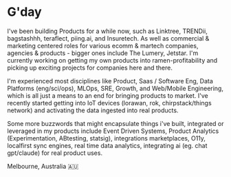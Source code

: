 # G'day

I've been building Products for a while now, such as Linktree, TRENDii, bagstashhh, teraflect, piing.ai, and Insuretech. As well as commercial & marketing centered roles for various ecomm & martech companies, agencies & products - bigger ones include The Lumery, Jetstar. I'm currently working on getting my own products into ramen-profitability and picking up exciting projects for companies here and there.

I'm experienced most disciplines like Product, Saas / Software Eng, Data Platforms (eng/sci/ops), MLOps, SRE, Growth, and Web/Mobile Engineering, which is all just a means to an end for bringing products to market. I've recently started getting into IoT devices (lorawan, rok, chirpstack/things network) and activating the data ingested into real products.

Some more buzzwords that might encapsulate things i've built, integrated or leveraged in my products include Event Driven Systems, Product Analytics (Experimentation, ABtesting, statsig), integrations marketplaces, O11y, localfirst sync engines, real time data analytics, integrating ai (eg. chat gpt/claude) for real product uses.

Melbourne, Australia 🇦🇺
